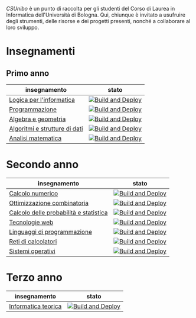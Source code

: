 _CSUnibo_ è un punto di raccolta per gli studenti del Corso di Laurea in
Informatica dell'Università di Bologna. Qui, chiunque è invitato a usufruire
degli strumenti, delle risorse e dei progetti presenti, nonché a collaborare al
loro sviluppo.

# Insegnamenti

## Primo anno

| insegnamento                                                                              | stato                                                                                                                                                                                                                             |
| ----------------------------------------------------------------------------------------- | --------------------------------------------------------------------------------------------------------------------------------------------------------------------------------------------------------------------------------- |
| [Logica per l'informatica](https://github.com/csunibo/logica-per-informatica)             | [![Build and Deploy](https://github.com/csunibo/logica-per-informatica/actions/workflows/build-and-deploy.yml/badge.svg)](https://github.com/csunibo/logica-per-informatica/actions/workflows/build-and-deploy.yml)               |
| [Programmazione](https://github.com/csunibo/programmazione)                               | [![Build and Deploy](https://github.com/csunibo/programmazione/actions/workflows/build-and-deploy.yml/badge.svg)](https://github.com/csunibo/programmazione/actions/workflows/build-and-deploy.yml)                               |
| [Algebra e geometria](https://github.com/csunibo/algebra-e-geometria)                     | [![Build and Deploy](https://github.com/csunibo/algebra-e-geometria/actions/workflows/build-and-deploy.yml/badge.svg)](https://github.com/csunibo/algebra-e-geometria/actions/workflows/build-and-deploy.yml)                     |
| [Algoritmi e strutture di dati](https://github.com/csunibo/algoritmi-e-strutture-di-dati) | [![Build and Deploy](https://github.com/csunibo/algoritmi-e-strutture-di-dati/actions/workflows/build-and-deploy.yml/badge.svg)](https://github.com/csunibo/algoritmi-e-strutture-di-dati/actions/workflows/build-and-deploy.yml) |
| [Analisi matematica](https://github.com/csunibo/analisi-matematica)                       | [![Build and Deploy](https://github.com/csunibo/analisi-matematica/actions/workflows/build-and-deploy.yml/badge.svg)](https://github.com/csunibo/analisi-matematica/actions/workflows/build-and-deploy.yml)                       |

# Secondo anno

| insegnamento                                                                                                | stato                                                                                                                                                                                                                                               |
| ----------------------------------------------------------------------------------------------------------- | --------------------------------------------------------------------------------------------------------------------------------------------------------------------------------------------------------------------------------------------------- |
| [Calcolo numerico](https://github.com/csunibo/calcolo-numerico)                                             | [![Build and Deploy](https://github.com/csunibo/calcolo-numerico/actions/workflows/build-and-deploy.yml/badge.svg)](https://github.com/csunibo/calcolo-numerico/actions/workflows/build-and-deploy.yml)                                             |
| [Ottimizzazione combinatoria](https://github.com/csunibo/ottimizzazione-combinatoria)                       | [![Build and Deploy](https://github.com/csunibo/ottimizzazione-combinatoria/actions/workflows/build-and-deploy.yml/badge.svg)](https://github.com/csunibo/ottimizzazione-combinatoria/actions/workflows/build-and-deploy.yml)                       |
| [Calcolo delle probabilità e statistica](https://github.com/csunibo/calcolo-delle-probabilita-e-statistica) | [![Build and Deploy](https://github.com/csunibo/calcolo-delle-probabilita-e-statistica/actions/workflows/build-and-deploy.yml/badge.svg)](https://github.com/csunibo/calcolo-delle-probabilita-e-statistica/actions/workflows/build-and-deploy.yml) |
| [Tecnologie web](https://github.com/csunibo/tecnologie-web)                                                 | [![Build and Deploy](https://github.com/csunibo/tecnologie-web/actions/workflows/build-and-deploy.yml/badge.svg)](https://github.com/csunibo/tecnologie-web/actions/workflows/build-and-deploy.yml)                                                 |
| [Linguaggi di programmazione](https://github.com/csunibo/linguaggi-di-programmazione)                       | [![Build and Deploy](https://github.com/csunibo/linguaggi-di-programmazione/actions/workflows/build-and-deploy.yml/badge.svg)](https://github.com/csunibo/linguaggi-di-programmazione/actions/workflows/build-and-deploy.yml)                       |
| [Reti di calcolatori](https://github.com/csunibo/reti-di-calcolatori)                                       | [![Build and Deploy](https://github.com/csunibo/reti-di-calcolatori/actions/workflows/build-and-deploy.yml/badge.svg)](https://github.com/csunibo/reti-di-calcolatori/actions/workflows/build-and-deploy.yml)                                       |
| [Sistemi operativi](https://github.com/csunubo/sistemi-operativi)                                           | [![Build and Deploy](https://github.com/csunibo/sistemi-operativi/actions/workflows/build-and-deploy.yml/badge.svg)](https://github.com/csunibo/sistemi-operativi/actions/workflows/build-and-deploy.yml)                                           |

# Terzo anno

| insegnamento                                                          | stato                                                                                                                                                                                                         |
| --------------------------------------------------------------------- | ------------------------------------------------------------------------------------------------------------------------------------------------------------------------------------------------------------- |
| [Informatica teorica](https://github.com/csunibo/informatica-teorica) | [![Build and Deploy](https://github.com/csunibo/informatica-teorica/actions/workflows/build-and-deploy.yml/badge.svg)](https://github.com/csunibo/informatica-teorica/actions/workflows/build-and-deploy.yml) |
